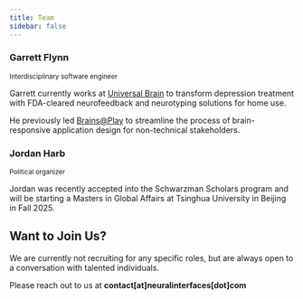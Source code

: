 ```yaml
---
title: Team
sidebar: false
---
```

<div class="team">
    <div class="member">
        <h3>Garrett Flynn</h3>
        <small>Interdisciplinary software engineer</small>
        <p>Garrett currently works at <a href="https://www.universal-brain.com">Universal Brain</a> to transform depression treatment with FDA-cleared neurofeedback and neurotyping solutions for home use.</p>
        <p>He previously led <a href="https://brainsatplay.com" target="_blank">Brains@Play</a> to streamline the process of brain-responsive application design for non-technical stakeholders.</p>
    </div>
    <div class="member">
        <h3>Jordan Harb</h3>
        <small>Political organizer</small>
        <p>Jordan was recently accepted into the Schwarzman Scholars program and will be starting a Masters in Global Affairs at Tsinghua University in Beijing in Fall 2025.</p>
    </div>
</div>

## Want to Join Us?
We are currently not recruiting for any specific roles, but are always open to a conversation with talented individuals.

Please reach out to us at **contact[at]neuralinterfaces[dot]com**

